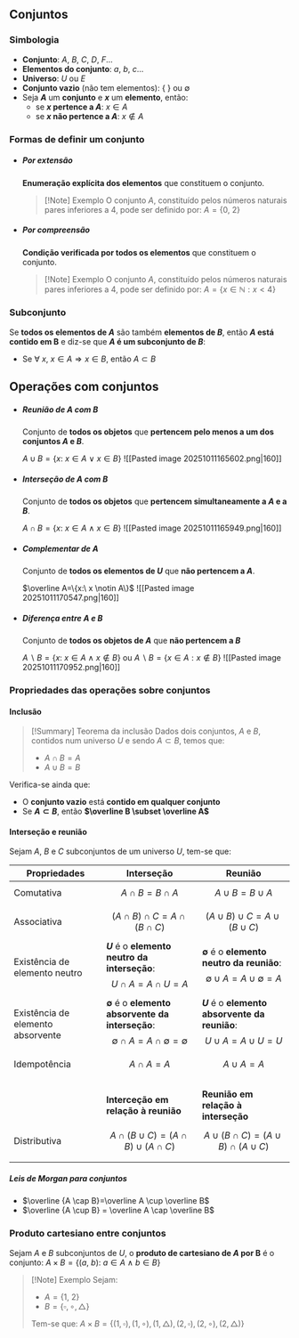 ## Conjuntos
### Simbologia
- **Conjunto**: $A$, $B$, $C$, $D$, $F$...
- **Elementos do conjunto**: $a$, $b$, $c$...
- **Universo**: $U$ ou $E$
-  **Conjunto vazio** (não tem elementos): $\{\ \}$ ou $\emptyset$
${}$
- Seja **$A$** um **conjunto** e **$x$** um **elemento**, então:
	- se **$x$ pertence a $A$**: $x \in A$
	- se **$x$ não pertence a $A$**: $x \notin A$

### Formas de definir um conjunto
- ##### Por extensão
	**Enumeração explícita dos elementos** que constituem o conjunto.
	>[!Note] Exemplo
	>O conjunto $A$, constituído pelos números naturais pares inferiores a 4, pode ser definido por:
	>$A=\{0,\ 2\}$

- ##### Por compreensão
	**Condição verificada por todos os elementos** que constituem o conjunto.
	>[!Note] Exemplo
	>O conjunto $A$, constituído pelos números naturais pares inferiores a 4, pode ser definido por:
	>$A=\{x \in \mathbb N: x<4\}$

### Subconjunto
Se **todos os elementos de $A$** são também **elementos de $B$**, então **$A$ está contido em B** e diz-se que **$A$ é um subconjunto de $B$**:
- Se $\forall\ x,\ x \in A \Rightarrow x \in B$, então $A \subset B$
## Operações com conjuntos
- ##### Reunião de $A$ com $B$
	Conjunto de **todos os objetos** que **pertencem pelo menos a um dos conjuntos $A$ e $B$**.
	
	$A \cup B=\{x:\ x \in A\ \lor\ x \in B\}$ 
	![[Pasted image 20251011165602.png|160]]
- ##### Interseção de $A$ com $B$
	Conjunto de **todos os objetos** que **pertencem simultaneamente a $A$ e a $B$**.
	
	$A \cap B=\{x:\ x \in A\ \land\ x \in B\}$
	![[Pasted image 20251011165949.png|160]]
- ##### Complementar de $A$
	Conjunto de **todos os elementos de $U$** que **não pertencem a $A$**.
	
	$\overline A=\{x:\ x \notin A\}$
	![[Pasted image 20251011170547.png|160]]
- ##### Diferença entre $A$ e $B$
	Conjunto de **todos os objetos de $A$** que **não pertencem a $B$**
	
	$A \backslash B=\{x:\ x \in A\ \land\ x \notin B\}$ ou $A \backslash B=\{x\in A: x \notin B\}$
	![[Pasted image 20251011170952.png|160]]

### Propriedades das operações sobre conjuntos
#### Inclusão
>[!Summary] Teorema da inclusão
>Dados dois conjuntos, $A$ e $B$, contidos num universo $U$ e sendo $A \subset B$, temos que:
>- $A \cap B=A$
>- $A \cup B=B$

Verifica-se ainda que:
- O **conjunto vazio** está **contido em qualquer conjunto**
- Se **$A \subset B$**, então **$\overline B \subset \overline A$**

#### Interseção e reunião
Sejam $A$, $B$ e $C$ subconjuntos de um universo $U$, tem-se que:

| Propriedades                      | **Interseção**                                                                                                | **Reunião**                                                                                     |
| --------------------------------- | ------------------------------------------------------------------------------------------------------------- | ----------------------------------------------------------------------------------------------- |
| Comutativa                        | $$A \cap B = B \cap A$$                                                                                       | $$A \cup B = B \cup A$$                                                                         |
| Associativa                       | $$(A \cap B) \cap C = A \cap (B \cap C)$$                                                                     | $$(A \cup B) \cup C = A \cup (B \cup C)$$                                                       |
| Existência de elemento neutro     | **$U$** é o **elemento neutro da interseção**: $$U \cap A = A \cap U = A$$                                    | **$\emptyset$** é o **elemento neutro da reunião**: $$\emptyset \cup A = A \cup \emptyset = A$$ |
| Existência de elemento absorvente | **$\emptyset$** é o **elemento absorvente da interseção**: $$\emptyset \cap A= A \cap \emptyset = \emptyset$$ | **$U$** é o **elemento absorvente da reunião**: $$U \cup A = A \cup U = U$$                     |
| Idempotência                      | $$A \cap A = A$$                                                                                              | $$ A \cup A = A$$                                                                               |
|                                   | <br>**Interceção em relação à reunião**                                                                       | <br>**Reunião em relação à interseção**                                                         |
| Distributiva                      | $$A \cap (B \cup C)=(A \cap B) \cup (A \cap C)$$                                                              | $$A \cup(B \cap C)=(A \cup B) \cap (A \cup C)$$                                                 |
|                                   |                                                                                                               |                                                                                                 |
##### Leis de Morgan para conjuntos
- $\overline {A \cap B}=\overline A \cup \overline B$
- $\overline {A \cup B} = \overline A \cap \overline B$
### Produto cartesiano entre conjuntos
Sejam $A$ e $B$ subconjuntos de $U$, o **produto de cartesiano de $A$ por B** é o conjunto:
$A \times B=\{ (a,\ b):\ a \in A\ \land\ b \in B\}$

>[!Note] Exemplo
>Sejam:
>- $A=\{1,\ 2\}$
>- $B=\{\square, \circ, \triangle \}$
>  
>Tem-se que:
>$A \times B=\{(1,\square),(1,\circ),(1,\triangle),(2,\square),(2,\circ),(2,\triangle)\}$
